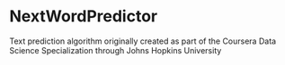 # NextWordPredictor
Text prediction algorithm originally created as part of the Coursera Data Science Specialization through Johns Hopkins University
